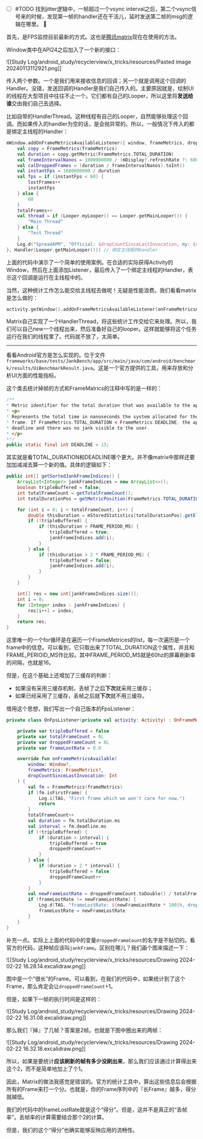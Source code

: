 - [ ] #TODO 找到jitter逻辑中，一帧超过一个vsync interval之后，第二个vsync信号来的时候，发现第一帧的handler还在干活儿，延时发送第二帧的msg的逻辑在哪里。 🔼

首先，是FPS监控目前最新的方式。这也是[腾讯matrix](https://github.com/Tencent/matrix)现在在使用的方法。

Window类中在API24之后加入了一个新的接口：

![[Study Log/android_study/recyclerview/x_tricks/resources/Pasted image 20240113112921.png]]

传入两个参数。一个是我们用来接收信息的回调；另一个就是调用这个回调的Handler。没错，发送回调的Handler是我们自己传入的。主要原因就是，绘制UI的线程在大型项目中往往不止一个。它们都有自己的Looper，所以这里将**发送给谁**交由我们自己去选择。

比如自带的HandlerThread。这种线程有自己的Looper，自然能够处理这个回调。而如果传入的handler为空的话，是会抛异常的。所以，一般情况下传入的都是绑定主线程的Handler：

```kotlin
mWindow.addOnFrameMetricsAvailableListener({ window, frameMetrics, dropCountSinceLastInvocation ->
	val copy = FrameMetrics(frameMetrics)
	val duration = copy.getMetric(FrameMetrics.TOTAL_DURATION)
	val frameIntervalNanos = 1000000000 / (mDisplay?.refreshRate ?: 60F)
	val calDroppedFrames = (duration / frameIntervalNanos).toInt()
	val instantFps = 1000000000 / duration
	val fps = if (instantFps < 60) {
		lostFrames++
		instantFps
	} else {
		60
	}
	totalFrames++
	val thread = if (Looper.myLooper() == Looper.getMainLooper()) {
		"Main Thread"
	} else {
		"Test Thread"
	}
	Log.d("SpreadAPM", "Official: $dropCountSinceLastInvocation, my: $calDroppedFrames, fps: $fps, lost: ${lostFrames.toDouble() * 100 / totalFrames}%, thread: $thread")
}, Handler(Looper.getMainLooper())) // 绑定主线程的Handler
```

上面的代码中演示了一个简单的使用案例。在合适的实际获得Activity的Window，然后在上面添加Listener，最后传入了一个绑定主线程的Handler，表示这个回调是运行在主线程中的。

当然，这种统计工作怎么能交给主线程去做呢！无疑是性能浪费。我们看看matrix是怎么做的：

```kotlin
activity.getWindow().addOnFrameMetricsAvailableListener(onFrameMetricsAvailableListener, MatrixHandlerThread.getDefaultHandler());
```

Matrix自己实现了一个HandlerThread，将这些统计工作交给它来处理。所以，我们可以自己new一个线程出来，然后准备好自己的looper。这样就能够将这个任务运行在我们的线程里了。代码就不放了，太简单。

---

看看Android官方是怎么实现的。位于文件`frameworks/base/tests/JankBench/app/src/main/java/com/android/benchmark/results/UiBenchmarkResult.java`。这是一个官方提供的工具，用来存放和分析UI方面的性能指标。

这个类去统计掉帧的方式和FrameMatrics的注释中写的是一样的：

```java
/**  
* Metric identifier for the total duration that was available to the app to produce a frame.  
* <p>  
* Represents the total time in nanoseconds the system allocated for the app to produce its  
* frame. If FrameMetrics.TOTAL_DURATION < FrameMetrics.DEADLINE, the app hit its intended  
* deadline and there was no jank visible to the user.  
* </p>  
**/  
public static final int DEADLINE = 13;
```

其实就是看TOTAL_DURATION和DEADLINE哪个更大。并不像matrix中那样还要加加减减去算一个新的值。具体的逻辑如下：

```java
public int[] getSortedJankFrameIndices() {
	ArrayList<Integer> jankFrameIndices = new ArrayList<>();
	boolean tripleBuffered = false;
	int totalFrameCount = getTotalFrameCount();
	int totalDurationPos = getMetricPosition(FrameMetrics.TOTAL_DURATION);

	for (int i = 0; i < totalFrameCount; i++) {
		double thisDuration = mStoredStatistics[totalDurationPos].getElement(i);
		if (!tripleBuffered) {
			if (thisDuration > FRAME_PERIOD_MS) {
				tripleBuffered = true;
				jankFrameIndices.add(i);
			}
		} else {
			if (thisDuration > 2 * FRAME_PERIOD_MS) {
				tripleBuffered = false;
				jankFrameIndices.add(i);
			}
		}
	}

	int[] res = new int[jankFrameIndices.size()];
	int i = 0;
	for (Integer index : jankFrameIndices) {
		res[i++] = index;
	}
	return res;
}
```

这里唯一的一个for循环是在遍历一个FrameMetrices的list，每一次遍历是一个frame中的信息。可以看到，它只取出来了TOTAL_DURATION这个属性，并且和FRAME_PERIOID_MS作比较。其中FRAME_PERIOD_MS就是60hz的屏幕刷新率的间隔，也就是16。

但是，在这个基础上还增加了三缓存的判断：

* 如果没有采用三缓存机制，丢帧了之后**下次**就采用三缓存；
* 如果已经采用了三缓存，丢帧之后就**下次**就不用三缓存。

借用这个思想，我们写出一个自己版本的FpsListener：

```kotlin
private class OnFpsListener(private val activity: Activity) : OnFrameMetricsAvailableListener {

	private var tripleBuffered = false
	private var totalFrameCount = 0L
	private var droppedFrameCount = 0L
	private var frameLostRate = 0.0

	override fun onFrameMetricsAvailable(
		window: Window?,
		frameMetrics: FrameMetrics?,
		dropCountSinceLastInvocation: Int
	) {
		val fm = FrameMetrics(frameMetrics)
		if (fm.isFirstFrame) {
			Log.i(TAG, "First frame which we won't care for now.")
			return
		}
		totalFrameCount++
		val duration = fm.totalDuration.ms
		val interval = fm.deadline.ms
		if (!tripleBuffered) {
			if (duration > interval) {
				tripleBuffered = true
				droppedFrameCount++
			}
		} else {
			if (duration > 2 * interval) {
				tripleBuffered = false
				droppedFrameCount++
			}
		}
		val newFrameLostRate = droppedFrameCount.toDouble() / totalFrameCount
		if (frameLostRate != newFrameLostRate) {
			Log.d(TAG, "frameLostRate: ${newFrameLostRate * 100}%, dropped: $droppedFrameCount, total: $totalFrameCount")
			frameLostRate = newFrameLostRate
		}
	}
}
```

补充一点。实际上上面的代码中的变量`droppedFrameCount`的名字是不贴切的。看官方的代码，这种帧应该叫`jankFrame`。区别在哪儿？我们画个图来描述一下：

![[Study Log/android_study/recyclerview/x_tricks/resources/Drawing 2024-02-22 16.28.14.excalidraw.png]]

图中是一个“很长”的Frame。可以看到，在我们的代码中，如果统计到了这个Frame，那么肯定会让`droppedFrameCount`+1。

但是，如果下一帧的执行时间是这样的：

![[Study Log/android_study/recyclerview/x_tricks/resources/Drawing 2024-02-22 16.31.08.excalidraw.png]]

那么我们『掉』了几帧？答案是2帧。也就是下图中圈出来的两帧：

![[Study Log/android_study/recyclerview/x_tricks/resources/Drawing 2024-02-22 16.32.18.excalidraw.png]]

所以，如果是要统计**应该刷新的帧有多少没刷出来**，那么我们应该通过计算得出来这个2，而不是简单地加上了个1。

因此，Matrix的做法我感觉是错误的。官方的统计工具中，算出这些信息后会根据所有的Frame来打一个分。也就是，你的Frame序列中的『长Frame』越多，得分就越低。

我们的代码中的frameLostRate就是这个“得分”。但是，这并不是真正的“丢帧率”。丢帧率的计算需要结合那个2的计算。

但是，我们的这个“得分”也确实能够反映应用的流畅性。